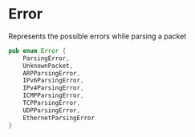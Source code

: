 # Error
Represents the possible errors while parsing a packet

```rust
pub enum Error {
    ParsingError,
    UnknownPacket,
    ARPParsingError,
    IPv6ParsingError,
    IPv4ParsingError,
    ICMPParsingError,
    TCPParsingError,
    UDPParsingError,
    EthernetParsingError
}
```